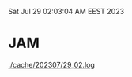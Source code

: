 Sat Jul 29 02:03:04 AM EEST 2023
# JAM
<a href='./cache/202307/29_02.log'>./cache/202307/29_02.log</a>
